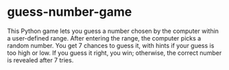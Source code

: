 # guess-number-game
This Python game lets you guess a number chosen by the computer within a user-defined range. After entering the range, the computer picks a random number. You get 7 chances to guess it, with hints if your guess is too high or low. If you guess it right, you win; otherwise, the correct number is revealed after 7 tries.
